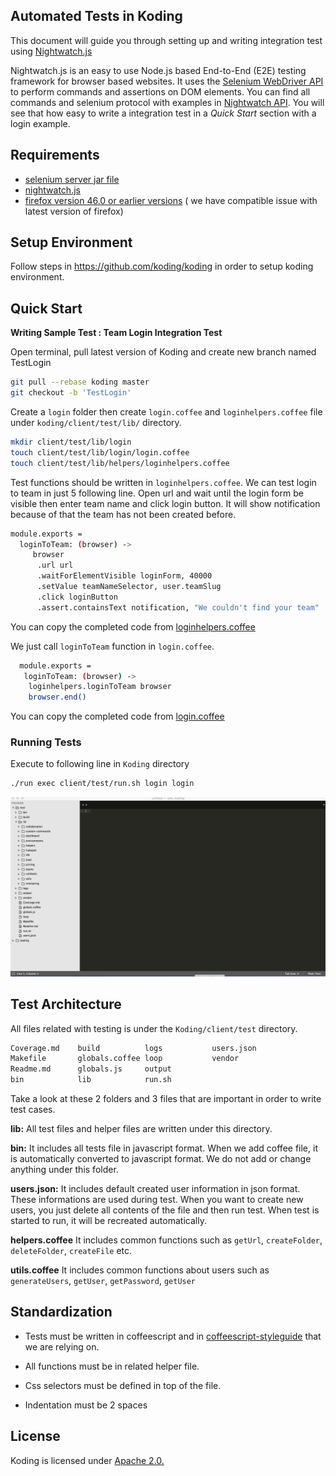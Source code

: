 ## Automated Tests in Koding
 This document will guide you through setting up and  writing integration test using [Nightwatch.js](http://nightwatchjs.org)  
 
 Nightwatch.js is an easy to use Node.js based End-to-End (E2E) testing framework for browser based websites. It uses the [Selenium WebDriver API](https://github.com/SeleniumHQ/selenium/wiki/JsonWireProtocol) to perform commands and assertions on DOM elements. You can find all commands and selenium protocol with examples in [Nightwatch API](http://nightwatchjs.org/api). You will see that how easy to write a integration test in a _Quick Start_ section with a login example.
 
## Requirements
  - [selenium server jar file](https://selenium-release.storage.googleapis.com/index.html)
  - [nightwatch.js](http://nightwatchjs.org)
  - [firefox version 46.0 or earlier versions](https://www.mozilla.org/en-US/firefox/46.0/releasenotes/) ( we have compatible issue with latest version of firefox) 

## Setup Environment
Follow steps in  https://github.com/koding/koding in order to setup koding environment.

## Quick Start
**Writing Sample Test : Team Login Integration Test**
	
  Open terminal, pull latest version of Koding and create new branch named TestLogin
  
```sh
git pull --rebase koding master 
git checkout -b 'TestLogin'
```

  Create a ```login``` folder then create ```login.coffee``` and ```loginhelpers.coffee``` file under  ```koding/client/test/lib/``` directory.
  
```sh
mkdir client/test/lib/login
touch client/test/lib/login/login.coffee
touch client/test/lib/helpers/loginhelpers.coffee
```

Test functions should be written in ```loginhelpers.coffee```. We can test login to team in just 5 following line. Open url and wait until the login form be visible then enter team name and click login button. It will show notification because of that the team has not been created before.

```sh
module.exports =
  loginToTeam: (browser) ->
     browser
      .url url
      .waitForElementVisible loginForm, 40000
      .setValue teamNameSelector, user.teamSlug
      .click loginButton
      .assert.containsText notification, "We couldn't find your team"
```
You can copy the completed code from [loginhelpers.coffee](https://gist.github.com/ezgikaysi/981f49469b3425e6d527b6e2dc9883da)

We just call ```loginToTeam``` function in ```login.coffee```.

```sh
  module.exports =
   loginToTeam: (browser) ->
    loginhelpers.loginToTeam browser
    browser.end()
```
You can copy the completed code from [login.coffee](https://gist.github.com/ezgikaysi/59d497e077d9f1523a92fc2dd9bc133c)

### Running Tests

Execute to following line in ```Koding``` directory
```sh
./run exec client/test/run.sh login login
```

![Video Walkthrough](loginToTeam.gif)


## Test Architecture
 All files related with testing is under the ```Koding/client/test``` directory.
 ```bash
Coverage.md    build          logs           users.json
Makefile       globals.coffee loop           vendor
Readme.md      globals.js     output
bin            lib            run.sh
```
 Take a look at these 2 folders and 3 files that are important in order to write test cases.

**lib:** All test files and helper files are written under this directory.  

**bin:** It includes all tests file in javascript format. When we add coffee file, it is automatically converted to javascript format. We do not add or change anything under this folder. 

**users.json:** It includes default created user information in json format. These informations are used during test. When you want to create new users, you just delete all contents of the file and then run test. When test is started to run, it will be recreated automatically.

**helpers.coffee** It includes common functions such as ```getUrl```, ```createFolder```, ```deleteFolder```, ```createFile``` etc.

**utils.coffee** It includes common functions about users such as ``generateUsers``, ``getUser``, ``getPassword``, ``getUser``

## Standardization
* Tests must be written in coffeescript and in [coffeescript-styleguide](https://github.com/koding/styleguide-coffeescript) that we are relying on.

* All functions must be in related helper file. 

* Css selectors must be defined in top of the file.

* Indentation must be 2 spaces

## License

Koding is licensed under [Apache 2.0.](https://github.com/koding/koding/blob/master/LICENSE)
